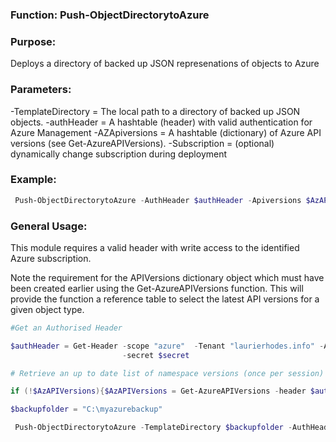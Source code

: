 ### Function:  Push-ObjectDirectorytoAzure

### Purpose:

Deploys a directory of backed up JSON represenations of objects to Azure

### Parameters:

-TemplateDirectory = The local path to a directory of backed up JSON objects.
-authHeader        = A hashtable (header) with valid authentication for Azure Management
-AZApiversions     = A hashtable (dictionary) of Azure API versions (see Get-AzureAPIVersions).
-Subscription      = (optional) dynamically change subscription during deployment

### Example:

```powershell
 Push-ObjectDirectorytoAzure -AuthHeader $authHeader -Apiversions $AzAPIVersions -azobject $azobject
```

### General Usage:

This module requires a valid header with write access to the identified Azure subscription.  

Note the requirement for the APIVersions dictionary object which must have been created earlier using the Get-AzureAPIVersions function.  This will provide the function a reference table to select the latest API versions for a given object type.  

```powershell
#Get an Authorised Header

$authHeader = Get-Header -scope "azure"  -Tenant "laurierhodes.info" -AppId "XXXXXXXXXXXXXXXXXXXXXXXXXXXXXXXXXXX" `
                         -secret $secret

# Retrieve an up to date list of namespace versions (once per session)

if (!$AzAPIVersions){$AzAPIVersions = Get-AzureAPIVersions -header $authHeader -SubscriptionID "XXXXXXXXXXXXXXXXXXXXXXXXXXXX"}

$backupfolder = "C:\myazurebackup" 

 Push-ObjectDirectorytoAzure -TemplateDirectory $backupfolder -AuthHeader $authHeader -Apiversions $AzAPIVersions -azobject $azobject
```
